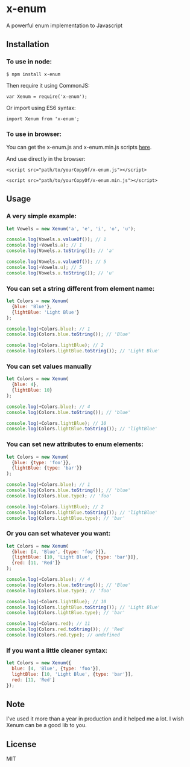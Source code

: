 # x-enum
A powerful enum implementation to Javascript

## Installation

### To use in node:

`$ npm install x-enum`

Then require it using CommonJS:

`var Xenum = require('x-enum');`

Or import using ES6 syntax:

`import Xenum from 'x-enum';`

### To use in browser:

You can get the x-enum.js and x-enum.min.js scripts [here](https://github.com/osmanpontes/x-enum/tree/master/dist).

And use directly in the browser:

`<script src="path/to/yourCopyOf/x-enum.js"></script>`

`<script src="path/to/yourCopyOf/x-enum.min.js"></script>`

## Usage

### A very simple example:

```js
let Vowels = new Xenum('a', 'e', 'i', 'o', 'u');

console.log(Vowels.a.valueOf()); // 1
console.log(+Vowels.a); // 1
console.log(Vowels.a.toString()); // 'a'

console.log(Vowels.u.valueOf()); // 5
console.log(+Vowels.u); // 5
console.log(Vowels.u.toString()); // 'u'
```

### You can set a string different from element name:

```js
let Colors = new Xenum(
  {blue: 'Blue'},
  {lightBlue: 'Light Blue'}
);

console.log(+Colors.blue); // 1
console.log(Colors.blue.toString()); // 'Blue'

console.log(+Colors.lightBlue); // 2
console.log(Colors.lightBlue.toString()); // 'Light Blue'
```

### You can set values manually

```js
let Colors = new Xenum(
  {blue: 4},
  {lightBlue: 10}
);

console.log(+Colors.blue); // 4
console.log(Colors.blue.toString()); // 'blue'

console.log(+Colors.lightBlue); // 10
console.log(Colors.lightBlue.toString()); // 'lightBlue'
```

### You can set new attributes to enum elements:

```js
let Colors = new Xenum(
  {blue: {type: 'foo'}},
  {lightBlue: {type: 'bar'}}
);

console.log(+Colors.blue); // 1
console.log(Colors.blue.toString()); // 'blue'
console.log(Colors.blue.type); // 'foo'

console.log(+Colors.lightBlue); // 2
console.log(Colors.lightBlue.toString()); // 'lightBlue'
console.log(Colors.lightBlue.type); // 'bar'
```

### Or you can set whatever you want:

```js
let Colors = new Xenum(
  {blue: [4, 'Blue', {type: 'foo'}]},
  {lightBlue: [10, 'Light Blue', {type: 'bar'}]},
  {red: [11, 'Red']}
);

console.log(+Colors.blue); // 4
console.log(Colors.blue.toString()); // 'Blue'
console.log(Colors.blue.type); // 'foo'

console.log(+Colors.lightBlue); // 10
console.log(Colors.lightBlue.toString()); // 'Light Blue'
console.log(Colors.lightBlue.type); // 'bar'

console.log(+Colors.red); // 11
console.log(Colors.red.toString()); // 'Red'
console.log(Colors.red.type); // undefined
```

### If you want a little cleaner syntax:

```js
let Colors = new Xenum({
  blue: [4, 'Blue', {type: 'foo'}],
  lightBlue: [10, 'Light Blue', {type: 'bar'}],
  red: [11, 'Red']
});
```

## Note

I've used it more than a year in production and it helped me a lot.
I wish Xenum can be a good lib to you.

## License
MIT